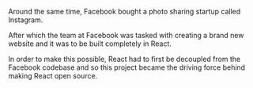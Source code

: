 Around the same time, Facebook bought a photo sharing startup called Instagram.

After which the team at Facebook was tasked with creating a brand new website and it was to be built completely in React.

In order to make this possible, React had to first be decoupled from the Facebook codebase and so this project became the driving force behind making React open source.